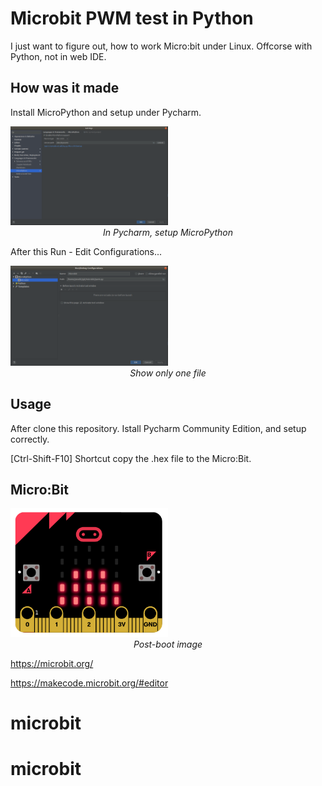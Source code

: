 # Microbit PWM test in Python

I just want to figure out, how to work Micro:bit under Linux.
Offcorse with Python, not in web IDE.

How was it made
-----

Install MicroPython and setup under Pycharm.

<img src="Pycharm.png" width="50%">
<div align="center"><i>In Pycharm, setup MicroPython</i></div>

After this Run - Edit Configurations...

<img src="Pycharm2.png" width="50%">
<div align="center"><i>Show only one file</i></div>


Usage
-----

After clone this repository. Istall Pycharm Community Edition, and setup correctly.

[Ctrl-Shift-F10] Shortcut copy the .hex file to the Micro:Bit.


Micro:Bit
-----

<img src="Microbit.png" width="50%">
<div align="center"><i>Post-boot image</i></div>


https://microbit.org/

https://makecode.microbit.org/#editor

# microbit
# microbit
